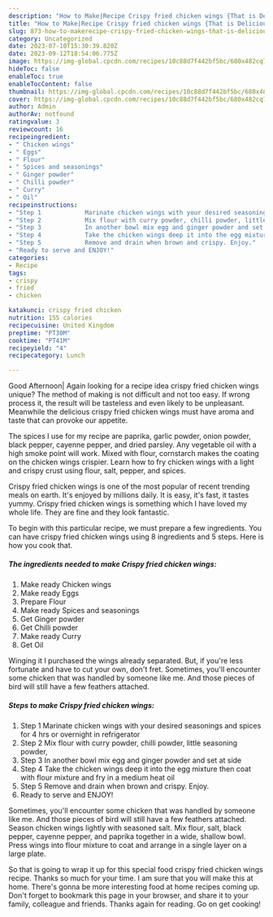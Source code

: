 ```yaml
---
description: "How to Make|Recipe Crispy fried chicken wings {That is Delicious"
title: "How to Make|Recipe Crispy fried chicken wings {That is Delicious"
slug: 873-how-to-makerecipe-crispy-fried-chicken-wings-that-is-delicious
category: Uncategorized
date: 2023-07-10T15:30:39.820Z
date: 2023-09-12T18:54:06.775Z
image: https://img-global.cpcdn.com/recipes/10c88d7f442bf5bc/680x482cq70/crispy-fried-chicken-wings-recipe-main-photo.jpg
hideToc: false
enableToc: true
enableTocContent: false
thumbnail: https://img-global.cpcdn.com/recipes/10c88d7f442bf5bc/680x482cq70/crispy-fried-chicken-wings-recipe-main-photo.jpg
cover: https://img-global.cpcdn.com/recipes/10c88d7f442bf5bc/680x482cq70/crispy-fried-chicken-wings-recipe-main-photo.jpg
author: Admin
authorAv: notfound
ratingvalue: 3
reviewcount: 16
recipeingredient:
- " Chicken wings"
- " Eggs"
- " Flour"
- " Spices and seasonings"
- " Ginger powder"
- " Chilli powder"
- " Curry"
- " Oil"
recipeinstructions:
- "Step 1            Marinate chicken wings with your desired seasonings and spices for 4 hrs or overnight in refrigerator"
- "Step 2            Mix flour with curry powder, chilli powder, little seasoning powder,"
- "Step 3            In another bowl mix egg and ginger powder and set at side"
- "Step 4            Take the chicken wings deep it into the egg mixture then coat with flour mixture and fry in a medium heat oil"
- "Step 5            Remove and drain when brown and crispy. Enjoy."
- "Ready to serve and ENJOY!"
categories:
- Recipe
tags:
- crispy
- fried
- chicken

katakunci: crispy fried chicken 
nutrition: 155 calories
recipecuisine: United Kingdom
preptime: "PT30M"
cooktime: "PT41M"
recipeyield: "4"
recipecategory: Lunch

---
```



Good Afternoon| Again looking for a recipe idea crispy fried chicken wings unique? The method of making is not difficult and not too easy. If wrong process it, the result will be tasteless and even likely to be unpleasant. Meanwhile the delicious crispy fried chicken wings must have aroma and taste that can provoke our appetite.





The spices I use for my recipe are paprika, garlic powder, onion powder, black pepper, cayenne pepper, and dried parsley. Any vegetable oil with a high smoke point will work. Mixed with flour, cornstarch makes the coating on the chicken wings crispier. Learn how to fry chicken wings with a light and crispy crust using flour, salt, pepper, and spices.

Crispy fried chicken wings is one of the most popular of recent trending meals on earth. It's enjoyed by millions daily. It is easy, it's fast, it tastes yummy. Crispy fried chicken wings is something which I have loved my whole life. They are fine and they look fantastic.


To begin with this particular recipe, we must prepare a few ingredients. You can have crispy fried chicken wings using 8 ingredients and 5 steps. Here is how you cook that.

<!--inarticleads1-->

##### The ingredients needed to make Crispy fried chicken wings:

1. Make ready  Chicken wings
1. Make ready  Eggs
1. Prepare  Flour
1. Make ready  Spices and seasonings
1. Get  Ginger powder
1. Get  Chilli powder
1. Make ready  Curry
1. Get  Oil


Winging it I purchased the wings already separated. But, if you&#39;re less fortunate and have to cut your own, don&#39;t fret. Sometimes, you&#39;ll encounter some chicken that was handled by someone like me. And those pieces of bird will still have a few feathers attached. 

<!--inarticleads2-->

##### Steps to make Crispy fried chicken wings:

1. Step 1            Marinate chicken wings with your desired seasonings and spices for 4 hrs or overnight in refrigerator
1. Step 2            Mix flour with curry powder, chilli powder, little seasoning powder,
1. Step 3            In another bowl mix egg and ginger powder and set at side
1. Step 4            Take the chicken wings deep it into the egg mixture then coat with flour mixture and fry in a medium heat oil
1. Step 5            Remove and drain when brown and crispy. Enjoy.
1. Ready to serve and ENJOY!

Sometimes, you&#39;ll encounter some chicken that was handled by someone like me. And those pieces of bird will still have a few feathers attached. Season chicken wings lightly with seasoned salt. Mix flour, salt, black pepper, cayenne pepper, and paprika together in a wide, shallow bowl. Press wings into flour mixture to coat and arrange in a single layer on a large plate. 

So that is going to wrap it up for this special food crispy fried chicken wings recipe. Thanks so much for your time. I am sure that you will make this at home. There's gonna be more interesting food at home recipes coming up. Don't forget to bookmark this page in your browser, and share it to your family, colleague and friends. Thanks again for reading. Go on get cooking!
